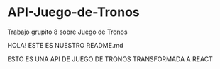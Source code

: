 # API-Juego-de-Tronos
Trabajo grupito 8 sobre Juego de Tronos

HOLA! ESTE ES NUESTRO README.md

ESTO ES UNA API DE JUEGO DE TRONOS TRANSFORMADA A REACT
